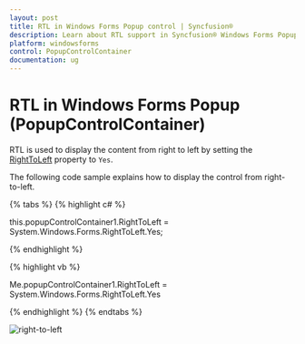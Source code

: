 ```yaml
---
layout: post
title: RTL in Windows Forms Popup control | Syncfusion®
description: Learn about RTL support in Syncfusion® Windows Forms Popup (PopupControlContainer) control and more details.
platform: windowsforms
control: PopupControlContainer
documentation: ug
---
```


# RTL in Windows Forms Popup (PopupControlContainer)

RTL is used to display the content from right to left by setting the [RightToLeft](https://learn.microsoft.com/en-us/dotnet/api/system.windows.forms.control.righttoleft?redirectedfrom=MSDN&view=netframework-4.7.2#System_Windows_Forms_Control_RightToLeft) property to `Yes`.

The following code sample explains how to display the control from right-to-left.

{% tabs %}
{% highlight c# %}

this.popupControlContainer1.RightToLeft = System.Windows.Forms.RightToLeft.Yes;

{% endhighlight %}

{% highlight vb %}

Me.popupControlContainer1.RightToLeft = System.Windows.Forms.RightToLeft.Yes

{% endhighlight %}
{% endtabs %}

![right-to-left](RTL_Images/RTL.png)
